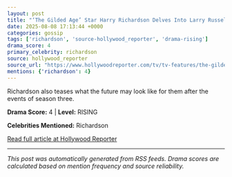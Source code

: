 ```yaml
---
layout: post
title: "‘The Gilded Age’ Star Harry Richardson Delves Into Larry Russell’s Relationship With Marian Brook Heading Into Finale"""
date: 2025-08-08 17:13:44 +0000
categories: gossip
tags: ['richardson', 'source-hollywood_reporter', 'drama-rising']
drama_score: 4
primary_celebrity: richardson
source: hollywood_reporter
source_url: "https://www.hollywoodreporter.com/tv/tv-features/the-gilded-age-larry-marian-harry-richardson-finale-interview-1236340310/"""
mentions: {'richardson': 4}
---
```


Richardson also teases what the future may look like for them after the events of season three.

**Drama Score:** 4 | **Level:** RISING

**Celebrities Mentioned:** Richardson

[Read full article at Hollywood Reporter](https://www.hollywoodreporter.com/tv/tv-features/the-gilded-age-larry-marian-harry-richardson-finale-interview-1236340310/)

---
*This post was automatically generated from RSS feeds. Drama scores are calculated based on mention frequency and source reliability.*
